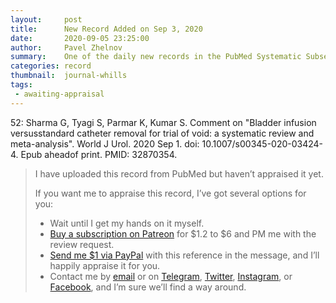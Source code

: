 ```yaml
---
layout:     post
title:      New Record Added on Sep 3, 2020
date:       2020-09-05 23:25:00
author:     Pavel Zhelnov
summary:    One of the daily new records in the PubMed Systematic Subset indexed by Sep 3, 2020.
categories: record
thumbnail:  journal-whills
tags:
 - awaiting-appraisal
---
```


52: Sharma G, Tyagi S, Parmar K, Kumar S. Comment on "Bladder infusion versusstandard catheter removal for trial of void: a systematic review and meta-analysis". World J Urol. 2020 Sep 1. doi: 10.1007/s00345-020-03424-4. Epub aheadof print. PMID: 32870354.


> I have uploaded this record from PubMed but haven’t appraised it yet.
>
> If you want me to appraise this record, I’ve got several options for you:
> * Wait until I get my hands on it myself.
> * [Buy a subscription on Patreon](https://patreon.com/zheln) for $1.2 to $6 and PM me with the review request.
> * [Send me $1 via PayPal](https://paypal.me/pjelnov) with this reference in the message, and I’ll happily appraise it for you.
> * Contact me by [email](mailto:pavel@zheln.com) or on [Telegram](https://t.me/drzhelnov), [Twitter](https://twitter.com/drzhelnov), [Instagram](https://instagram.com/igzheln), or [Facebook](https://facebook.com/drzhelnov), and I’m sure we’ll find a way around.
